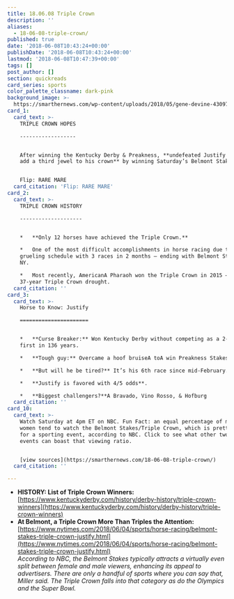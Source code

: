 ```yaml
---
title: 18.06.08 Triple Crown
description: ''
aliases:
  - 18-06-08-triple-crown/
published: true
date: '2018-06-08T10:43:24+00:00'
publishDate: '2018-06-08T10:43:24+00:00'
lastmod: '2018-06-08T10:47:39+00:00'
tags: []
post_author: []
section: quickreads
card_series: sports
color_palette_classname: dark-pink
background_image: >-
  https://smarthernews.com/wp-content/uploads/2018/05/gene-devine-430971-unsplash-scaled.jpg
card_1:
  card_text: >-
    TRIPLE CROWN HOPES

    ------------------


    After winning the Kentucky Derby & Preakness, **undefeated Justify looks to
    add a third jewel to his crown** by winning Saturday’s Belmont Stakes.


    Flip: RARE MARE
  card_citation: 'Flip: RARE MARE'
card_2:
  card_text: >-
    TRIPLE CROWN HISTORY

    --------------------


    *   **Only 12 horses have achieved the Triple Crown.**

    *   One of the most difficult accomplishments in horse racing due to
    grueling schedule with 3 races in 2 months – ending with Belmont Stakes in
    NY.

    *   Most recently, AmericanA Pharaoh won the Triple Crown in 2015 – ending a
    37-year Triple Crown drought.
  card_citation: ''
card_3:
  card_text: >-
    Horse to Know: Justify

    ======================


    *   **Curse Breaker:** Won Kentucky Derby without competing as a 2-yr-old, a
    first in 136 years.

    *   **Tough guy:** Overcame a hoof bruiseA toA win Preakness Stakes.

    *   **But will he be tired?** It’s his 6th race since mid-February.

    *   **Justify is favored with 4/5 odds**.

    *   **Biggest challengers?**A Bravado, Vino Rosso, & Hofburg
  card_citation: ''
card_10:
  card_text: >-
    Watch Saturday at 4pm ET on NBC. Fun Fact: an equal percentage of men &
    women tend to watch the Belmont Stakes/Triple Crown, which is pretty rare
    for a sporting event, according to NBC. Click to see what other two sporting
    events can boast that viewing ratio.


    [view sources](https://smarthernews.com/18-06-08-triple-crown/)
  card_citation: ''

---
```

*   **HISTORY: List of Triple Crown Winners:**  
    [https://www.kentuckyderby.com/history/derby-history/triple-crown-winners](https://www.kentuckyderby.com/history/derby-history/triple-crown-winners)
*   **At Belmont, a Triple Crown More Than Triples the Attention:**  
    [https://www.nytimes.com/2018/06/04/sports/horse-racing/belmont-stakes-triple-crown-justify.html](https://www.nytimes.com/2018/06/04/sports/horse-racing/belmont-stakes-triple-crown-justify.html)  
    _According to NBC, the Belmont Stakes typically attracts a virtually even split between female and male viewers, enhancing its appeal to advertisers. There are only a handful of sports where you can say that, Miller said. The Triple Crown falls into that category as do the Olympics and the Super Bowl._
